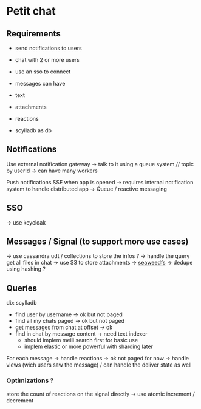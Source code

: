 # Petit chat


## Requirements

- send notifications to users
- chat with 2 or more users
- use an sso to connect
- messages can have
 - text
 - attachments
 - reactions


- scylladb as db

## Notifications

Use external notification gateway
-> talk to it using a queue system // topic by userId
-> can have many workers

Push notifications
SSE when app is opened -> requires internal notification system to handle distributed app -> Queue / reactive messaging

## SSO
-> use keycloak

## Messages / Signal (to support more use cases)
-> use cassandra udt / collections to store the infos ? -> handle the query get all files in chat
-> use S3 to store attachments -> [seaweedfs](https://github.com/seaweedfs/seaweedfs)
-> dedupe using hashing ?

## Queries

db: scylladb

- find user by username -> ok but not paged
- find all my chats paged -> ok but not paged
- get messages from chat at offset -> ok
- find in chat by message content -> need text indexer
  - should implem meili search first for basic use
  - implem elastic or more powerful with sharding later

For each message
-> handle reactions -> ok not paged for now
-> handle views (wich users saw the message) / can handle the deliver state as well

### Optimizations ?

store the count of reactions on the signal directly -> use atomic increment / decrement

